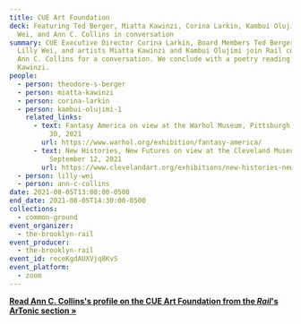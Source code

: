 ```yaml
---
title: CUE Art Foundation
deck: Featuring Ted Berger, Miatta Kawinzi, Corina Larkin, Kambui Olujimi, Lilly
  Wei, and Ann C. Collins in conversation
summary: CUE Executive Director Corina Larkin, Board Members Ted Berger and
  Lilly Wei, and artists Miatta Kawinzi and Kambui Olujimi join Rail contributor
  Ann C. Collins for a conversation. We conclude with a poetry reading by Miatta
  Kawinzi.
people:
  - person: theodore-s-berger
  - person: miatta-kawinzi
  - person: corina-larkin
  - person: kambui-olujimi-1
    related_links:
      - text: Fantasy America on view at the Warhol Museum, Pittsburgh through August
          30, 2021
        url: https://www.warhol.org/exhibition/fantasy-america/
      - text: New Histories, New Futures on view at the Cleveland Museum of Art through
          September 12, 2021
        url: https://www.clevelandart.org/exhibitions/new-histories-new-futures
  - person: lilly-wei
  - person: ann-c-collins
date: 2021-08-05T13:00:00-0500
end_date: 2021-08-05T14:30:00-0500
collections:
  - common-ground
event_organizer:
  - the-brooklyn-rail
event_producer:
  - the-brooklyn-rail
event_id: receKgdAUXVjq8KvS
event_platform:
  - zoom
---
```

**[Read Ann C. Collins's profile on the CUE Art Foundation from the *Rail*'s ArTonic section » ](https://brooklynrail.org/2021/04/artonic/CUE-Art-Foundation)**